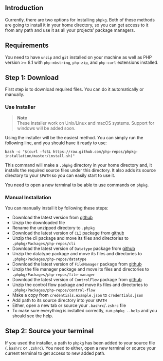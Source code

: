 ## Introduction

Currently, there are two options for installing `phpkg`.
Both of these methods are going to install it in your home directory,
so you can get access to it from any path and use it as all your projects’ package managers.

## Requirements

You need to have `unzip` and `git` installed on your machine as well as PHP version >= 8.1 
with `php-mbstring`, `php-zip`, and `php-curl` extensions installed.

## Step 1: Download

First step is to download required files. You can do it automatically or manually.

### Use Installer

> **Note**  
> These installer work on Unix/Linux and macOS systems. Support for windows will be added soon.

Using the installer will be the easiest method.
You can simply run the following line, and you should have it ready to use:

```shell
bash -c "$(curl -fsSL https://raw.github.com/php-repos/phpkg-installation/master/install.sh)"
```

This command will make a `.phpkg` directory in your home directory and,
it installs the required source files under this directory.
It also adds its source directory to your `$PATH` so you can easily start to use it.

You need to open a new terminal to be able to use commands on `phpkg`.

### Manual Installation

You can manually install it by following these steps:

- Download the latest version from [github](https://github.com/php-repos/phpkg/releases)
- Unzip the downloaded file
- Rename the unzipped directory to `.phpkg`
- Download the latest version of `CLI` package from [github](https://github.com/php-repos/cli/releases)
- Unzip the cli package and move its files and directories to `.phpkg/Packages/php-repos/cli`
- Download the latest version of `Datatype` package from [github](https://github.com/php-repos/datatype/releases)
- Unzip the datatype package and move its files and directories to `.phpkg/Packages/php-repos/datatype`
- Download the latest version of `FileManager` package from [github](https://github.com/php-repos/file-manager/releases)
- Unzip the file manager package and move its files and directories to `.phpkg/Packages/php-repos/file-manager`
- Download the latest version of `ControlFlow` package from [github](https://github.com/php-repos/control-flow/releases)
- Unzip the control flow package and move its files and directories to `.phpkg/Packages/php-repos/control-flow`
- Make a copy from `credentials.example.json` to `credentials.json`
- Add path to its source directory into your `$PATH`
- Either, open a new tab or source your `.bashrc`/`.zshrc` file
- To make sure everything is installed correctly, run `phpkg --help` and you should see the help.

## Step 2: Source your terminal

If you used the installer, a path to `phpkg` has been added to your source file (`.bashrc` or `.zshrc`). 
You need to either, open a new terminal or source your current terminal to get access to new added path.
